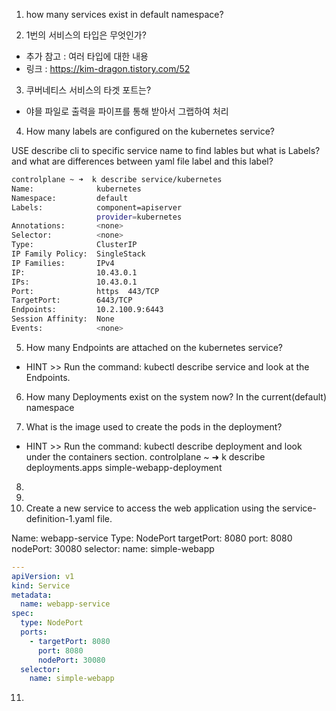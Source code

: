 1. how many services exist in default namespace?

2. 1번의 서비스의 타입은 무엇인가?
- 추가 참고 : 여러 타입에 대한 내용
- 링크 : https://kim-dragon.tistory.com/52

3. 쿠버네티스 서비스의 타겟 포트는?
- 야믈 파일로 출력을 파이프를 통해 받아서 그랩하여 처리 

4. How many labels are configured on the kubernetes service?

USE describe cli to specific service name to find lables
but what is Labels? and what are differences between yaml file label and this label?

```BASH
controlplane ~ ➜  k describe service/kubernetes 
Name:              kubernetes
Namespace:         default
Labels:            component=apiserver
                   provider=kubernetes
Annotations:       <none>
Selector:          <none>
Type:              ClusterIP
IP Family Policy:  SingleStack
IP Families:       IPv4
IP:                10.43.0.1
IPs:               10.43.0.1
Port:              https  443/TCP
TargetPort:        6443/TCP
Endpoints:         10.2.100.9:6443
Session Affinity:  None
Events:            <none>
```

5. How many Endpoints are attached on the kubernetes service?
- HINT >> Run the command: kubectl describe service and look at the Endpoints.

6. How many Deployments exist on the system now?
In the current(default) namespace 

7. What is the image used to create the pods in the deployment?
- HINT >> Run the command: kubectl describe deployment and look under the containers section.
controlplane ~ ➜  k describe deployments.apps simple-webapp-deployment


8. 
9. 
10. Create a new service to access the web application using the service-definition-1.yaml file.


Name: webapp-service
Type: NodePort
targetPort: 8080
port: 8080
nodePort: 30080
selector:
name: simple-webapp

```yaml
---
apiVersion: v1
kind: Service
metadata:
  name: webapp-service
spec:
  type: NodePort
  ports:
    - targetPort: 8080
      port: 8080
      nodePort: 30080
  selector:
    name: simple-webapp
```

11. 
